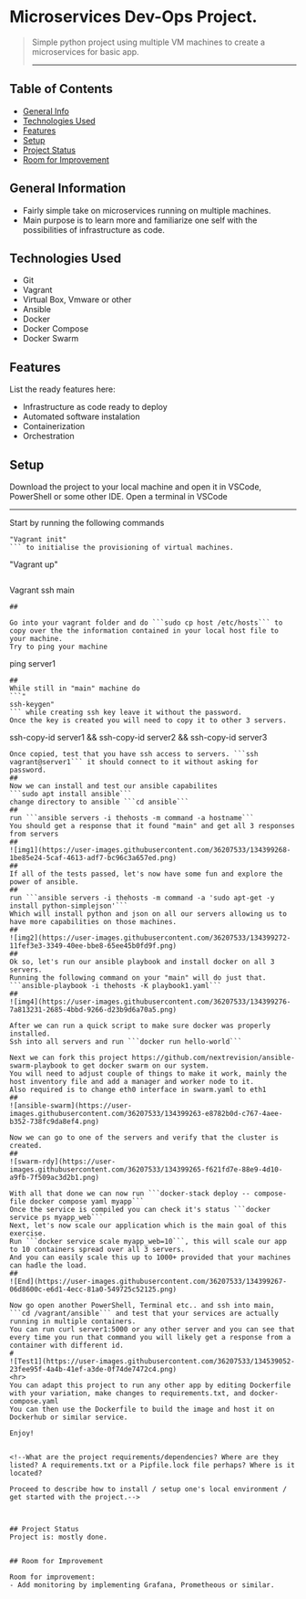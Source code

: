# Microservices Dev-Ops Project.
> Simple python project using multiple VM machines to create a microservices for basic app.
> <hr>

## Table of Contents
* [General Info](#general-information)
* [Technologies Used](#technologies-used)
* [Features](#features)
* [Setup](#setup)
* [Project Status](#project-status)
* [Room for Improvement](#room-for-improvement)


## General Information
- Fairly simple take on microservices running on multiple machines.
- Main purpose is to learn more and familiarize one self with the possibilities of infrastructure as code.
<!-- You don't have to answer all the questions - just the ones relevant to your project. -->


## Technologies Used
- Git
- Vagrant
- Virtual Box, Vmware or other
- Ansible
- Docker 
- Docker Compose
- Docker Swarm


## Features
List the ready features here:
- Infrastructure as code ready to deploy
- Automated software instalation 
- Containerization
- Orchestration
##
## Setup
Download the project to your local machine and open it in VSCode, PowerShell or some other IDE.
Open a terminal in VSCode
<hr>
Start by running the following commands

```
"Vagrant init" 
``` to initialise the provisioning of virtual machines.

```
"Vagrant up"
``` to start your machines

```
Vagrant ssh main 
``` to access the main host. If it asks for password, password=Vagrant
##

Go into your vagrant folder and do ```sudo cp host /etc/hosts``` to copy over the the information contained in your local host file to your machine. 
Try to ping your machine
```
ping server1
``` you should be able to get a response.
##
While still in "main" machine do 
```"
ssh-keygen"
``` while creating ssh key leave it without the password.
Once the key is created you will need to copy it to other 3 servers.
```
ssh-copy-id server1 && ssh-copy-id server2 && ssh-copy-id server3
``` this will copy over the public key from main.
Once copied, test that you have ssh access to servers. ```ssh vagrant@server1``` it should connect to it without asking for password.
##
Now we can install and test our ansible capabilites
```sudo apt install ansible```
change directory to ansible ```cd ansible```
##
run ```ansible servers -i thehosts -m command -a hostname``` 
You should get a response that it found "main" and get all 3 responses from servers
##
![img1](https://user-images.githubusercontent.com/36207533/134399268-1be85e24-5caf-4613-adf7-bc96c3a657ed.png)
##
If all of the tests passed, let's now have some fun and explore the power of ansible.
##
run ```ansible servers -i thehosts -m command -a 'sudo apt-get -y install python-simplejson'``` 
Which will install python and json on all our servers allowing us to have more capabilities on those machines.
##
![img2](https://user-images.githubusercontent.com/36207533/134399272-11fef3e3-3349-40ee-bbe8-65ee45b0fd9f.png)
##
Ok so, let's run our ansible playbook and install docker on all 3 servers.
Running the following command on your "main" will do just that. ```ansible-playbook -i thehosts -K playbook1.yaml```
##
![img4](https://user-images.githubusercontent.com/36207533/134399276-7a813231-2685-4bbd-9266-d23b9d6a70a5.png)

After we can run a quick script to make sure docker was properly installed.
Ssh into all servers and run ```docker run hello-world```

Next we can fork this project https://github.com/nextrevision/ansible-swarm-playbook to get docker swarm on our system.
You will need to adjust couple of things to make it work, mainly the host inventory file and add a manager and worker node to it.
Also required is to change eth0 interface in swarm.yaml to eth1
##
![ansible-swarm](https://user-images.githubusercontent.com/36207533/134399263-e8782b0d-c767-4aee-b352-738fc9da8ef4.png)

Now we can go to one of the servers and verify that the cluster is created.
##
![swarm-rdy](https://user-images.githubusercontent.com/36207533/134399265-f621fd7e-88e9-4d10-a9fb-7f509ac3d2b1.png)

With all that done we can now run ```docker-stack deploy -- compose-file docker compose yaml myapp```
Once the service is compiled you can check it's status ```docker service ps myapp_web```
Next, let's now scale our application which is the main goal of this exercise.
Run ```docker service scale myapp_web=10```, this will scale our app to 10 containers spread over all 3 servers. 
And you can easily scale this up to 1000+ provided that your machines can hadle the load.
##
![End](https://user-images.githubusercontent.com/36207533/134399267-06d8600c-e6d1-4ecc-81a0-549725c52125.png)

Now go open another PowerShell, Terminal etc.. and ssh into main, ```cd /vagrant/ansible``` and test that your services are actually running in multiple containers.
You can run curl server1:5000 or any other server and you can see that every time you run that command you will likely get a response from a container with different id.
#
![Test1](https://user-images.githubusercontent.com/36207533/134539052-23fee95f-4a4b-41ef-a3de-0f74de7472c4.png)
<hr>
You can adapt this project to run any other app by editing Dockerfile with your variation, make changes to requirements.txt, and docker-compose.yaml
You can then use the Dockerfile to build the image and host it on Dockerhub or similar service.

Enjoy!


<!--What are the project requirements/dependencies? Where are they listed? A requirements.txt or a Pipfile.lock file perhaps? Where is it located?

Proceed to describe how to install / setup one's local environment / get started with the project.-->



## Project Status
Project is: mostly done. 


## Room for Improvement

Room for improvement:
- Add monitoring by implementing Grafana, Prometheous or similar.
